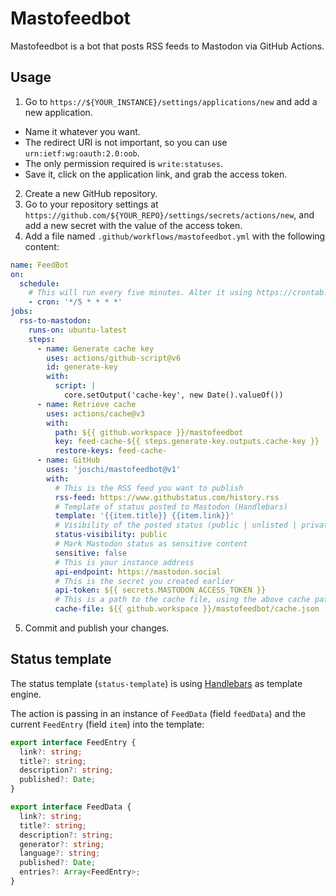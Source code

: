 # Mastofeedbot

Mastofeedbot is a bot that posts RSS feeds to Mastodon via GitHub Actions.

## Usage

1. Go to `https://${YOUR_INSTANCE}/settings/applications/new` and add a new application.

  - Name it whatever you want.
  - The redirect URI is not important, so you can use `urn:ietf:wg:oauth:2.0:oob`.
  - The only permission required is `write:statuses`.
  - Save it, click on the application link, and grab the access token.

2. Create a new GitHub repository.
3. Go to your repository settings at `https://github.com/${YOUR_REPO}/settings/secrets/actions/new`, and add a new
   secret with the value of the access token.
4. Add a file named `.github/workflows/mastofeedbot.yml` with the following content:

```yaml
name: FeedBot
on:
  schedule:
    # This will run every five minutes. Alter it using https://crontab.guru/.
    - cron: '*/5 * * * *'  
jobs:
  rss-to-mastodon:
    runs-on: ubuntu-latest
    steps:
      - name: Generate cache key
        uses: actions/github-script@v6
        id: generate-key
        with:
          script: |
            core.setOutput('cache-key', new Date().valueOf())
      - name: Retrieve cache
        uses: actions/cache@v3
        with:
          path: ${{ github.workspace }}/mastofeedbot
          key: feed-cache-${{ steps.generate-key.outputs.cache-key }}
          restore-keys: feed-cache-
      - name: GitHub
        uses: 'joschi/mastofeedbot@v1'
        with:
          # This is the RSS feed you want to publish
          rss-feed: https://www.githubstatus.com/history.rss
          # Template of status posted to Mastodon (Handlebars)
          template: '{{item.title}} {{item.link}}'
          # Visibility of the posted status (public | unlisted | private | direct)
          status-visibility: public
          # Mark Mastodon status as sensitive content
          sensitive: false
          # This is your instance address
          api-endpoint: https://mastodon.social
          # This is the secret you created earlier
          api-token: ${{ secrets.MASTODON_ACCESS_TOKEN }}
          # This is a path to the cache file, using the above cache path
          cache-file: ${{ github.workspace }}/mastofeedbot/cache.json
```

5. Commit and publish your changes.

## Status template

The status template (`status-template`) is using [Handlebars](https://handlebarsjs.com/) as template engine.

The action is passing in an instance of `FeedData` (field `feedData`) and the current `FeedEntry` (field `item`) into the template:

```typescript
export interface FeedEntry {
  link?: string;
  title?: string;
  description?: string;
  published?: Date;
}

export interface FeedData {
  link?: string;
  title?: string;
  description?: string;
  generator?: string;
  language?: string;
  published?: Date;
  entries?: Array<FeedEntry>;
}
```
